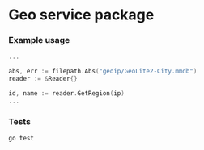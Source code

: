 # Geo service package

### Example usage

```go
...

abs, err := filepath.Abs("geoip/GeoLite2-City.mmdb")
reader := &Reader{}

id, name := reader.GetRegion(ip)
...

```

### Tests

`go test`